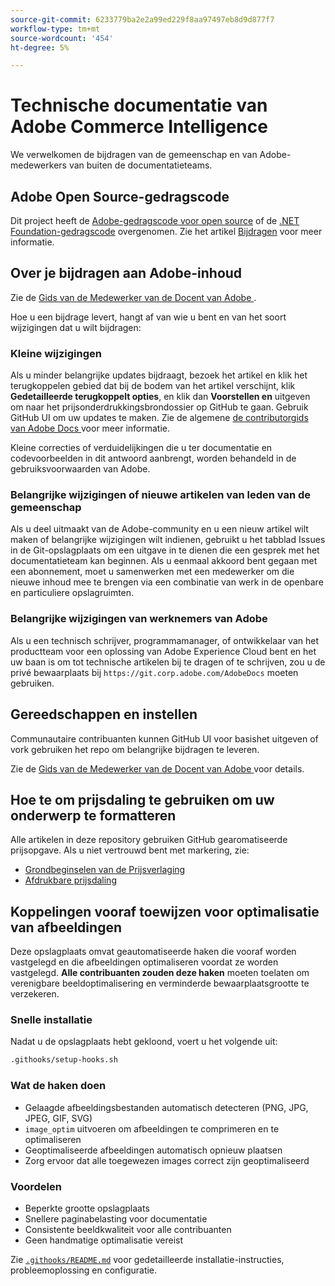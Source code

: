 ```yaml
---
source-git-commit: 6233779ba2e2a99ed229f8aa97497eb8d9d877f7
workflow-type: tm+mt
source-wordcount: '454'
ht-degree: 5%

---
```

# Technische documentatie van Adobe Commerce Intelligence

We verwelkomen de bijdragen van de gemeenschap en van Adobe-medewerkers van buiten de documentatieteams.

## Adobe Open Source-gedragscode

Dit project heeft de [Adobe-gedragscode voor open source](code-of-conduct.md) of de [.NET Foundation-gedragscode](https://dotnetfoundation.org/code-of-conduct) overgenomen. Zie het artikel [Bijdragen](contributing.md) voor meer informatie.

## Over je bijdragen aan Adobe-inhoud

Zie de [ Gids van de Medewerker van de Docent van Adobe ](https://experienceleague.adobe.com/docs/contributor/contributor-guide/introduction.html?lang=nl-NL).

Hoe u een bijdrage levert, hangt af van wie u bent en van het soort wijzigingen dat u wilt bijdragen:

### Kleine wijzigingen

Als u minder belangrijke updates bijdraagt, bezoek het artikel en klik het terugkoppelen gebied dat bij de bodem van het artikel verschijnt, klik **Gedetailleerde terugkoppelt opties**, en klik dan **Voorstellen en** uitgeven om naar het prijsonderdrukkingsbrondossier op GitHub te gaan. Gebruik GitHub UI om uw updates te maken. Zie de algemene [ de contributorgids van Adobe Docs ](https://experienceleague.adobe.com/docs/contributor/contributor-guide/introduction.html?lang=nl-NL) voor meer informatie.

Kleine correcties of verduidelijkingen die u ter documentatie en codevoorbeelden in dit antwoord aanbrengt, worden behandeld in de gebruiksvoorwaarden van Adobe.

### Belangrijke wijzigingen of nieuwe artikelen van leden van de gemeenschap

Als u deel uitmaakt van de Adobe-community en u een nieuw artikel wilt maken of belangrijke wijzigingen wilt indienen, gebruikt u het tabblad Issues in de Git-opslagplaats om een uitgave in te dienen die een gesprek met het documentatieteam kan beginnen. Als u eenmaal akkoord bent gegaan met een abonnement, moet u samenwerken met een medewerker om die nieuwe inhoud mee te brengen via een combinatie van werk in de openbare en particuliere opslagruimten.

### Belangrijke wijzigingen van werknemers van Adobe

Als u een technisch schrijver, programmamanager, of ontwikkelaar van het productteam voor een oplossing van Adobe Experience Cloud bent en het uw baan is om tot technische artikelen bij te dragen of te schrijven, zou u de privé bewaarplaats bij `https://git.corp.adobe.com/AdobeDocs` moeten gebruiken.

## Gereedschappen en instellen

Communautaire contribuanten kunnen GitHub UI voor basishet uitgeven of vork gebruiken het repo om belangrijke bijdragen te leveren.

Zie de [ Gids van de Medewerker van de Docent van Adobe ](https://experienceleague.adobe.com/docs/contributor/contributor-guide/introduction.html?lang=nl-NL) voor details.

## Hoe te om prijsdaling te gebruiken om uw onderwerp te formatteren

Alle artikelen in deze repository gebruiken GitHub gearomatiseerde prijsopgave. Als u niet vertrouwd bent met markering, zie:

- [ Grondbeginselen van de Prijsverlaging ](https://help.github.com/articles/getting-started-with-writing-and-formatting-on-github/)
- [ Afdrukbare prijsdaling ](https://guides.github.com/pdfs/markdown-cheatsheet-online.pdf)

## Koppelingen vooraf toewijzen voor optimalisatie van afbeeldingen

Deze opslagplaats omvat geautomatiseerde haken die vooraf worden vastgelegd en die afbeeldingen optimaliseren voordat ze worden vastgelegd. **Alle contribuanten zouden deze haken** moeten toelaten om verenigbare beeldoptimalisering en verminderde bewaarplaatsgrootte te verzekeren.

### Snelle installatie

Nadat u de opslagplaats hebt gekloond, voert u het volgende uit:

```bash
.githooks/setup-hooks.sh
```

### Wat de haken doen

- Gelaagde afbeeldingsbestanden automatisch detecteren (PNG, JPG, JPEG, GIF, SVG)
- `image_optim` uitvoeren om afbeeldingen te comprimeren en te optimaliseren
- Geoptimaliseerde afbeeldingen automatisch opnieuw plaatsen
- Zorg ervoor dat alle toegewezen images correct zijn geoptimaliseerd

### Voordelen

- Beperkte grootte opslagplaats
- Snellere paginabelasting voor documentatie
- Consistente beeldkwaliteit voor alle contribuanten
- Geen handmatige optimalisatie vereist

Zie [`.githooks/README.md`](.githooks/README.md) voor gedetailleerde installatie-instructies, probleemoplossing en configuratie.
